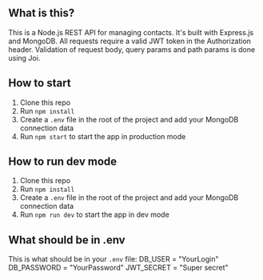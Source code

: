 ## What is this?

This is a Node.js REST API for managing contacts. It's built with Express.js and MongoDB.
All requests require a valid JWT token in the Authorization header.
Validation of request body, query params and path params is done using Joi.



## How to start

1. Clone this repo
2. Run `npm install`
3. Create a `.env` file in the root of the project and add your MongoDB connection data
4. Run `npm start` to start the app in production mode

## How to run dev mode

1. Clone this repo
2. Run `npm install`
3. Create a `.env` file in the root of the project and add your MongoDB connection data
4. Run `npm run dev` to start the app in dev mode

## What should be in .env

This is what should be in your `.env` file:
DB_USER = "YourLogin"
DB_PASSWORD = "YourPassword"
JWT_SECRET = "Super secret"
